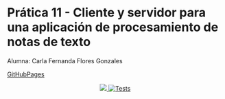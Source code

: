# Prática 11 - Cliente y servidor para una aplicación de procesamiento de notas de texto

Alumna: Carla Fernanda Flores Gonzales

[GitHubPages]()

<p align= "center"> 
    <a href = 'https://github.com/ULL-ESIT-INF-DSI-2122/ull-esit-inf-dsi-21-22-prct11-async-sockets-alu0101278353/actions/workflows/coveralls.yml/badge.svg?branch=master'>
    <img src= "https://github.com/ULL-ESIT-INF-DSI-2122/ull-esit-inf-dsi-21-22-prct11-async-sockets-alu0101278353/actions/workflows/coveralls.yml"> 
    </a>
    <a href = "https://github.com/ULL-ESIT-INF-DSI-2122/ull-esit-inf-dsi-21-22-prct11-async-sockets-alu0101278353/actions/workflows/node.js.yml/badge.svg?branch=master">
    <img alt="Tests" src='https://github.com/ULL-ESIT-INF-DSI-2122/ull-esit-inf-dsi-21-22-prct11-async-sockets-alu0101278353/actions/workflows/node.js.yml'>
    </a> 
</p>
